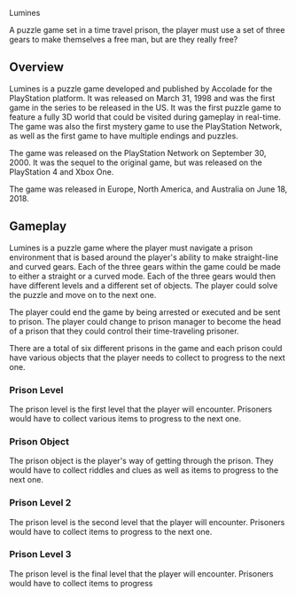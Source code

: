 Lumines

A puzzle game set in a time travel prison, the player must use a set of three gears to make themselves a free man, but are they really free?

## Overview

Lumines is a puzzle game developed and published by Accolade for the PlayStation platform. It was released on March 31, 1998 and was the first game in the series to be released in the US. It was the first puzzle game to feature a fully 3D world that could be visited during gameplay in real-time. The game was also the first mystery game to use the PlayStation Network, as well as the first game to have multiple endings and puzzles.

The game was released on the PlayStation Network on September 30, 2000. It was the sequel to the original game, but was released on the PlayStation 4 and Xbox One.

The game was released in Europe, North America, and Australia on June 18, 2018.

## Gameplay

Lumines is a puzzle game where the player must navigate a prison environment that is based around the player's ability to make straight-line and curved gears. Each of the three gears within the game could be made to either a straight or a curved mode. Each of the three gears would then have different levels and a different set of objects. The player could solve the puzzle and move on to the next one.

The player could end the game by being arrested or executed and be sent to prison. The player could change to prison manager to become the head of a prison that they could control their time-traveling prisoner.

There are a total of six different prisons in the game and each prison could have various objects that the player needs to collect to progress to the next one.

### Prison Level

The prison level is the first level that the player will encounter. Prisoners would have to collect various items to progress to the next one.

### Prison Object

The prison object is the player's way of getting through the prison. They would have to collect riddles and clues as well as items to progress to the next one.

### Prison Level 2

The prison level is the second level that the player will encounter. Prisoners would have to collect items to progress to the next one.

### Prison Level 3

The prison level is the final level that the player will encounter. Prisoners would have to collect items to progress
